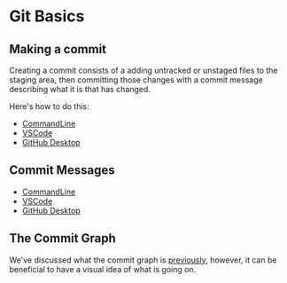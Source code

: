 # Git Basics

## Making a commit

Creating a commit consists of a adding untracked or unstaged files to the staging
area, then committing those changes with a commit message describing what it is
that has changed.

Here's how to do this:

- [CommandLine](CommandLine/3-GitBasics.md#making-a-commit)
- [VSCode](VSCode/3-GitBasics.md#making-a-commit)
- [GitHub Desktop](GitHubDesktop/3-GitBasics.md#making-a-commit)

## Commit Messages

- [CommandLine](CommandLine/3-GitBasics.md#commit-messages)
- [VSCode](VSCode/3-GitBasics.md#commit-messages)
- [GitHub Desktop](GitHubDesktop/3-GitBasics.md#commit-messages)

## The Commit Graph

We've discussed what the commit graph is [previously](1-WhatIsGit.md), however,
it can be beneficial to have a visual idea of what is going on.

<!-- TODO: Insert images for commit graphs here -->
<!-- ![Image](a) -->
